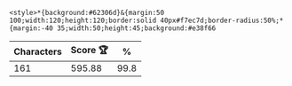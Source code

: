 `<style>*{background:#62306d}&{margin:50 100;width:120;height:120;border:solid 40px#f7ec7d;border-radius:50%;*{margin:-40 35;width:50;height:45;background:#e38f66`

| Characters | Score 🏆 | %    |
| ---------- | -------- | ---- |
| 161        | 595.88   | 99.8 |
